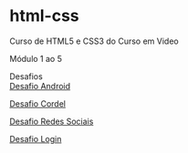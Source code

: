 # html-css
 Curso de HTML5 e CSS3 do Curso em Video

 Módulo 1 ao 5

 Desafios
<br>
<a href="https://mmartinsr.github.io/html-css/desafios/d010/android.html">Desafio Android</a>

<a href="https://mmartinsr.github.io/html-css/desafios/d012/index.html">Desafio Cordel</a>

<a href="https://mmartinsr.github.io/html-css/desafios/d014/index.html">Desafio Redes Sociais</a>

<a href="https://mmartinsr.github.io/html-css/desafios/d015/index.html">Desafio Login</a>


